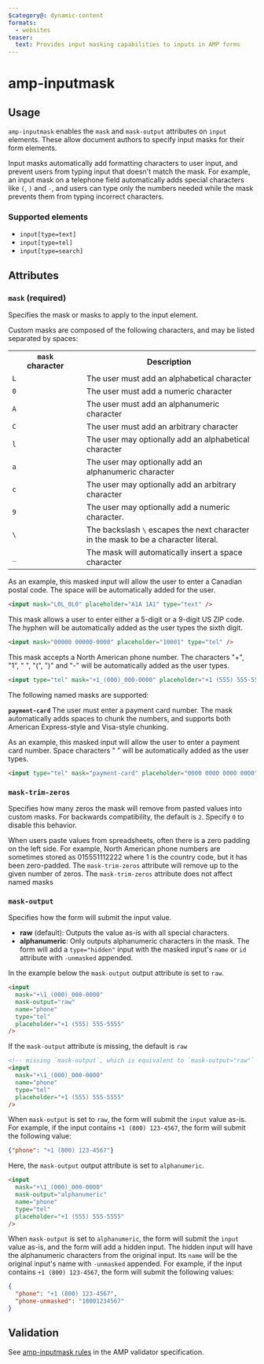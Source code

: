 ```yaml
---
$category@: dynamic-content
formats:
  - websites
teaser:
  text: Provides input masking capabilities to inputs in AMP forms
---
```


<!--
Copyright 2018 The AMP HTML Authors. All Rights Reserved.

Licensed under the Apache License, Version 2.0 (the "License");
you may not use this file except in compliance with the License.
You may obtain a copy of the License at

      http://www.apache.org/licenses/LICENSE-2.0

Unless required by applicable law or agreed to in writing, software
distributed under the License is distributed on an "AS-IS" BASIS,
WITHOUT WARRANTIES OR CONDITIONS OF ANY KIND, either express or implied.
See the License for the specific language governing permissions and
limitations under the License.
-->

# amp-inputmask

## Usage

`amp-inputmask` enables the `mask` and `mask-output` attributes on `input`
elements. These allow document authors to specify input masks for their form
elements.

Input masks automatically add formatting characters to user input, and prevent
users from typing input that doesn't match the mask. For example, an input mask
on a telephone field automatically adds special characters like `(`, `)` and
`-`, and users can type only the numbers needed while the mask prevents them
from typing incorrect characters.

### Supported elements

-   `input[type=text]`
-   `input[type=tel]`
-   `input[type=search]`

## Attributes

### `mask` (required)

Specifies the mask or masks to apply to the input element.

Custom masks are composed of the following characters,
and may be listed separated by spaces:

<table>
  <tr>
    <th width="30%"><code>mask</code><br>character</th>
    <th>Description</th>
  </tr>
  <tr>
    <td><code>L</code></td>
    <td>The user must add an alphabetical character</td>
  </tr>
  <tr>
    <td><code>0</code></td>
    <td>The user must add a numeric character</td>
  </tr>
  <tr>
    <td><code>A</code></td>
    <td>The user must add an alphanumeric character</td>
  </tr>
  <tr>
    <td><code>C</code></td>
    <td>The user must add an arbitrary character</td>
  </tr>
  <tr>
    <td><code>l</code></td>
    <td>The user may optionally add an alphabetical character</td>
  </tr>
  <tr>
    <td><code>a</code></td>
    <td>The user may optionally add an alphanumeric character</td>
  </tr>
  <tr>
    <td><code>c</code></td>
    <td>The user may optionally add an arbitrary character</td>
  </tr>
  <tr>
    <td><code>9</code></td>
    <td>The user may optionally add a numeric character.</td>
  </tr>
  <tr>
    <td><code>\</code></td>
  <td>The backslash <code>\</code> escapes the next character in the mask to be a character
    literal.</td>
  </tr>
  <tr>
    <td><code>_</code></td>
    <td>The mask will automatically insert a space character</td>
  </tr>
</table>

As an example, this masked input will allow the user to enter a
Canadian postal code. The space will be automatically added for the user.

```html
<input mask="L0L_0L0" placeholder="A1A 1A1" type="text" />
```

This mask allows a user to enter either a 5-digit or a 9-digit US ZIP code.
The hyphen will be automatically added as the user types the sixth digit.

```html
<input mask="00000 00000-0000" placeholder="10001" type="tel" />
```

This mask accepts a North American phone number.
The characters "+", "1", " ", "(", ")" and "-" will be automatically added as the user types.

```html
<input type="tel" mask="+1_(000)_000-0000" placeholder="+1 (555) 555-5555" />
```

The following named masks are supported:

<strong>`payment-card`</strong>
The user must enter a payment card number.
The mask automatically adds spaces to chunk the numbers, and supports both
American Express-style and Visa-style chunking.

As an example, this masked input will allow the user to enter a payment card number.
Space characters " " will be automatically added as the user types.

```html
<input type="tel" mask="payment-card" placeholder="0000 0000 0000 0000" />
```

### `mask-trim-zeros`

Specifies how many zeros the mask will remove from pasted values into custom
masks. For backwards compatibility, the default is `2`. Specify `0` to disable
this behavior.

When users paste values from spreadsheets, often there is a zero padding on the
left side. For example, North American phone numbers are sometimes stored as
015551112222 where 1 is the country code, but it has been zero-padded. The
`mask-trim-zeros` attribute will remove up to the given number of zeros. The
`mask-trim-zeros` attribute does not affect named masks

### `mask-output`

Specifies how the form will submit the input value.

-   **raw** (default): Outputs the value as-is with all special characters.
-   **alphanumeric**: Only outputs alphanumeric characters in the mask. The form
    will add a `type="hidden"` input with the masked input's `name` or `id`
    attribute with `-unmasked` appended.

In the example below the `mask-output` output attribute is set to `raw`.

```html
<input
  mask="+\1_(000)_000-0000"
  mask-output="raw"
  name="phone"
  type="tel"
  placeholder="+1 (555) 555-5555"
/>
```

If the `mask-output` attribute is missing, the default is `raw`

```html
<!-- missing `mask-output`, which is equivalent to `mask-output="raw"` -->
<input
  mask="+\1_(000)_000-0000"
  name="phone"
  type="tel"
  placeholder="+1 (555) 555-5555"
/>
```

When `mask-output` is set to `raw`, the form will submit the `input` value as-is. For example, if the input contains `+1 (800) 123-4567`, the form will submit the following value:

```json
{"phone": "+1 (800) 123-4567"}
```

Here, the `mask-output` output attribute is set to `alphanumeric`.

```html
<input
  mask="+\1_(000)_000-0000"
  mask-output="alphanumeric"
  name="phone"
  type="tel"
  placeholder="+1 (555) 555-5555"
/>
```

When `mask-output` is set to `alphanumeric`, the form will submit the `input` value as-is, and the form will add a hidden input. The hidden input will have the alphanumeric characters from the original input. Its `name` will be the original input's name with `-unmasked` appended. For example, if the input contains `+1 (800) 123-4567`, the form will submit the following values:

```json
{
  "phone": "+1 (800) 123-4567",
  "phone-unmasked": "18001234567"
}
```

## Validation

See [amp-inputmask rules](https://github.com/ampproject/amphtml/blob/master/extensions/amp-inputmask/validator-amp-inputmask.protoascii) in the AMP validator specification.
